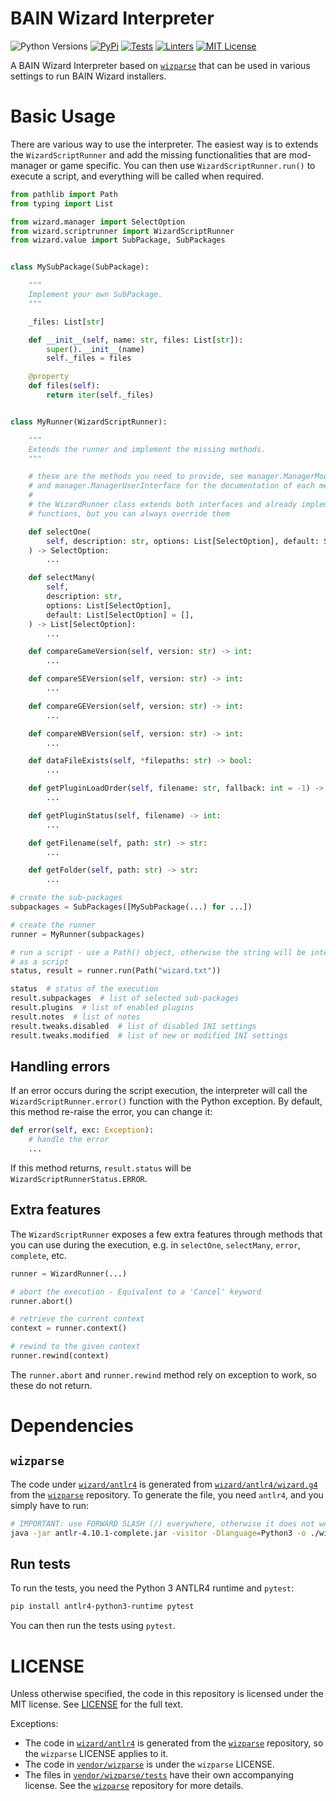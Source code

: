 # BAIN Wizard Interpreter

![Python Versions](https://img.shields.io/pypi/pyversions/bain-wizard-interpreter?style=flat-square)
[![PyPi](https://img.shields.io/pypi/v/bain-wizard-interpreter?style=flat-square)](https://pypi.org/project/bain-wizard-interpreter/)
[![Tests](https://img.shields.io/github/workflow/status/holt59/bain-wizard-interpreter/Tests?label=tests&style=flat-square)](https://github.com/Holt59/bain-wizard-interpreter/actions/workflows/python-tests.yml)
[![Linters](https://img.shields.io/github/workflow/status/holt59/bain-wizard-interpreter/Linters?label=linters&style=flat-square)](https://github.com/Holt59/bain-wizard-interpreter/actions/workflows/python-linters.yml)
[![MIT License](https://img.shields.io/github/license/holt59/bain-wizard-interpreter?style=flat-square)](https://opensource.org/licenses/MIT)

A BAIN Wizard Interpreter based on [`wizparse`](https://github.com/wrye-bash/wizparse) that can
be used in various settings to run BAIN Wizard installers.

# Basic Usage

There are various way to use the interpreter.
The easiest way is to extends the `WizardScriptRunner` and add the missing
functionalities that are mod-manager or game specific.
You can then use `WizardScriptRunner.run()` to execute a script, and everything will
be called when required.

```python
from pathlib import Path
from typing import List

from wizard.manager import SelectOption
from wizard.scriptrunner import WizardScriptRunner
from wizard.value import SubPackage, SubPackages


class MySubPackage(SubPackage):

    """
    Implement your own SubPackage.
    """

    _files: List[str]

    def __init__(self, name: str, files: List[str]):
        super().__init__(name)
        self._files = files

    @property
    def files(self):
        return iter(self._files)


class MyRunner(WizardScriptRunner):

    """
    Extends the runner and implement the missing methods.
    """

    # these are the methods you need to provide, see manager.ManagerModInterface
    # and manager.ManagerUserInterface for the documentation of each method
    #
    # the WizardRunner class extends both interfaces and already implements many
    # functions, but you can always override them

    def selectOne(
        self, description: str, options: List[SelectOption], default: SelectOption
    ) -> SelectOption:
        ...

    def selectMany(
        self,
        description: str,
        options: List[SelectOption],
        default: List[SelectOption] = [],
    ) -> List[SelectOption]:
        ...

    def compareGameVersion(self, version: str) -> int:
        ...

    def compareSEVersion(self, version: str) -> int:
        ...

    def compareGEVersion(self, version: str) -> int:
        ...

    def compareWBVersion(self, version: str) -> int:
        ...

    def dataFileExists(self, *filepaths: str) -> bool:
        ...

    def getPluginLoadOrder(self, filename: str, fallback: int = -1) -> int:
        ...

    def getPluginStatus(self, filename) -> int:
        ...

    def getFilename(self, path: str) -> str:
        ...

    def getFolder(self, path: str) -> str:
        ...

# create the sub-packages
subpackages = SubPackages([MySubPackage(...) for ...])

# create the runner
runner = MyRunner(subpackages)

# run a script - use a Path() object, otherwise the string will be interpreted
# as a script
status, result = runner.run(Path("wizard.txt"))

status  # status of the execution
result.subpackages  # list of selected sub-packages
result.plugins  # list of enabled plugins
result.notes  # list of notes
result.tweaks.disabled  # list of disabled INI settings
result.tweaks.modified  # list of new or modified INI settings
```

## Handling errors

If an error occurs during the script execution, the interpreter will call
the `WizardScriptRunner.error()` function with the Python exception. By default, this
method re-raise the error, you can change it:

```python
def error(self, exc: Exception):
    # handle the error
    ...
```

If this method returns, `result.status` will be `WizardScriptRunnerStatus.ERROR`.

## Extra features

The `WizardScriptRunner` exposes a few extra features through methods that you can use
during the execution, e.g. in `selectOne`, `selectMany`, `error`, `complete`, etc.

```python
runner = WizardRunner(...)

# abort the execution - Equivalent to a 'Cancel' keyword
runner.abort()

# retrieve the current context
context = runner.context()

# rewind to the given context
runner.rewind(context)
```

The `runner.abort` and `runner.rewind` method rely on exception to work, so these do
not return.

# Dependencies

## `wizparse`

The code under [`wizard/antlr4`](wizard/antlr4) is generated from [`wizard/antlr4/wizard.g4`](wizard/antlr4/wizard.g4)
from the [`wizparse`](https://github.com/wrye-bash/wizparse) repository.
To generate the file, you need `antlr4`, and you simply have to run:

```bash
# IMPORTANT: use FORWARD SLASH (/) everywhere, otherwise it does not work
java -jar antlr-4.10.1-complete.jar -visitor -Dlanguage=Python3 -o ./wizard/antlr4 ./vendor/wizparse/wizards/wizard.g4
```

## Run tests

To run the tests, you need the Python 3 ANTLR4 runtime and `pytest`:

```bash
pip install antlr4-python3-runtime pytest
```

You can then run the tests using `pytest`.

# LICENSE

Unless otherwise specified, the code in this repository is licensed under the MIT license.
See [LICENSE](LICENSE) for the full text.

Exceptions:

- The code in [`wizard/antlr4`](wizard/antlr4) is generated from
  the [`wizparse`](https://github.com/wrye-bash/wizparse) repository, so the `wizparse`
  LICENSE applies to it.
- The code in [`vendor/wizparse`](vendor/wizparse) is under the `wizparse` LICENSE.
- The files in [`vendor/wizparse/tests`](vendor/wizparse/tests) have their own accompanying license. See the
  [`wizparse`](https://github.com/wrye-bash/wizparse) repository for more details.
